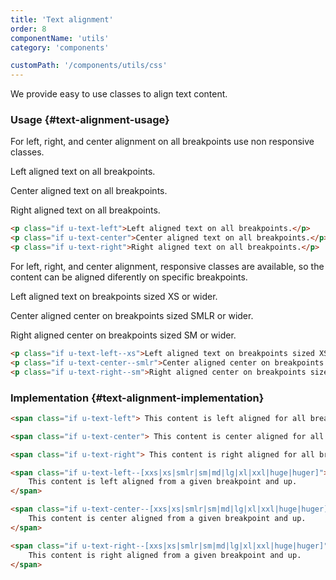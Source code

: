 ```yaml
---
title: 'Text alignment'
order: 8
componentName: 'utils'
category: 'components'

customPath: '/components/utils/css'
---
```


We provide easy to use classes to align text content.

### Usage {#text-alignment-usage}

For left, right, and center alignment on all breakpoints use non responsive classes.

<div class="if">
  <p class="if u-text-left">Left aligned text on all breakpoints.</p>
  <p class="if u-text-center">Center aligned text on all breakpoints.</p>
  <p class="if u-text-right">Right aligned text on all breakpoints.</p>
</div>

```html
<p class="if u-text-left">Left aligned text on all breakpoints.</p>
<p class="if u-text-center">Center aligned text on all breakpoints.</p>
<p class="if u-text-right">Right aligned text on all breakpoints.</p>
```

For left, right, and center alignment, responsive classes are available, so the content can be aligned diferently on
specific breakpoints.

<p class="if u-text-left--xs">Left aligned text on breakpoints sized XS or wider.</p>
<p class="if u-text-center--smlr">Center aligned center on breakpoints sized SMLR or wider.</p>
<p class="if u-text-right--sm">Right aligned center on breakpoints sized SM or wider.</p>

```html
<p class="if u-text-left--xs">Left aligned text on breakpoints sized XS or wider.</p>
<p class="if u-text-center--smlr">Center aligned center on breakpoints sized SMLR or wider.</p>
<p class="if u-text-right--sm">Right aligned center on breakpoints sized SM or wider.</p>
```

### Implementation {#text-alignment-implementation}

```html
<span class="if u-text-left"> This content is left aligned for all breakpoints. </span>

<span class="if u-text-center"> This content is center aligned for all breakpoints. </span>

<span class="if u-text-right"> This content is right aligned for all breakpoints. </span>
```

```html
<span class="if u-text-left--[xxs|xs|smlr|sm|md|lg|xl|xxl|huge|huger]">
    This content is left aligned from a given breakpoint and up.
</span>

<span class="if u-text-center--[xxs|xs|smlr|sm|md|lg|xl|xxl|huge|huger]">
    This content is center aligned from a given breakpoint and up.
</span>

<span class="if u-text-right--[xxs|xs|smlr|sm|md|lg|xl|xxl|huge|huger]">
    This content is right aligned from a given breakpoint and up.
</span>
```
